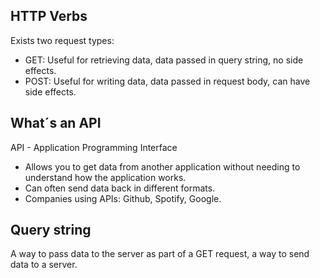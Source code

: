 ## HTTP Verbs

Exists two request types:

- GET: Useful for retrieving data, data passed in query string, no side effects.
- POST: Useful for writing data, data passed in request body, can have side effects.

## What´s an API

API - Application Programming Interface
- Allows you to get data from another application without needing to understand how the application works.
- Can often send data back in different formats.
- Companies using APIs: Github, Spotify, Google.

## Query string

A way to pass data to the server as part of a GET request, a way to send data to a server.
